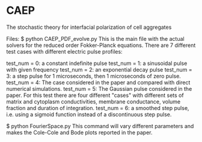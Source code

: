 # CAEP
The stochastic theory for interfacial polarization of cell aggregates

Files: 
$ python CAEP_PDF_evolve.py
This is the main file with the actual solvers for the reduced order Fokker-Planck equations. 
There are 7 different test cases with different electric pulse profiles:

test_num = 0: a constant indefinite pulse
test_num = 1: a sinusoidal pulse with given frequency
test_num = 2: an exponential decay pulse
test_num = 3: a step pulse for 1 microseconds, then 1 microseconds of zero pulse.
test_num = 4: The case considered in the paper and compared with direct numerical simulations.
test_num = 5: The Gaussian pulse considered in the paper. For this test there are four different "cases" with different sets of matrix and cytoplasm conductivities, membrane conductance, volume fraction and duration of integration.
test_num = 6: a smoothed step pulse, i.e. using a sigmoid function instead of a discontinuous step pulse.



$ python FourierSpace.py
This command will vary different parameters and makes the Cole-Cole and Bode plots reported in the paper.